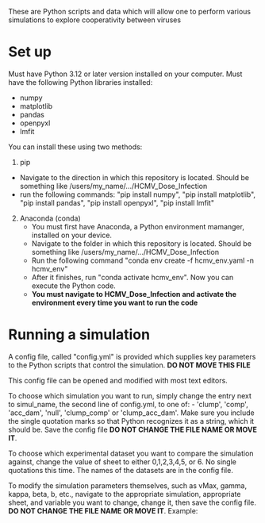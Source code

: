 These are Python scripts and data which will allow one to perform various simulations to explore cooperativity between viruses

# Set up
Must have Python 3.12 or later version installed on your computer.
Must have the following Python libraries installed:
 - numpy
 - matplotlib
 - pandas
 - openpyxl
 - lmfit

You can install these using two methods:
1. pip
 - Navigate to the direction in which this repository is located. Should be something like /users/my_name/.../HCMV_Dose_Infection
 - run the following commands: "pip install numpy", "pip install matplotlib", "pip install pandas", "pip install openpyxl", "pip install lmfit"
2. Anaconda (conda)
   - You must first have Anaconda, a Python environment mamanger, installed on your device.
   - Navigate to the folder in which this repository is located. Should be something like /users/my_name/.../HCMV_Dose_Infection
   - Run the following command "conda env create -f hcmv_env.yaml -n hcmv_env"
   - After it finishes, run "conda activate hcmv_env". Now you can execute the Python code.
   - **You must navigate to HCMV_Dose_Infection and activate the environment every time you want to run the code**

# Running a simulation

A config file, called "config.yml" is provided which supplies key parameters to the Python scripts that control the simulation. **DO NOT MOVE THIS FILE**

This config file can be opened and modified with most text editors.

To choose which simulation you want to run, simply change the entry next to simul_name, the second line of config.yml, to one of: 
    - 'clump', 'comp', 'acc_dam', 'null', 'clump_comp' or 'clump_acc_dam'. 
Make sure you include the single quotation marks so that Python recognizes it as a string, which it should be. Save the config file **DO NOT CHANGE THE FILE NAME OR MOVE IT**.

To choose which experimental dataset you want to compare the simulation against, change the value of sheet to either 0,1,2,3,4,5, or 6. No single quotations this time. The names of the datasets are in the config file.

To modify the simulation parameters themselves, such as vMax, gamma, kappa, beta, b, etc., navigate to the appropriate simulation, appropriate sheet, and variable you want to change, change it, then save the config file. **DO NOT CHANGE THE FILE NAME OR MOVE IT**. Example: